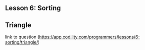 ## Lesson 6: Sorting
## Triangle
link to question (https://app.codility.com/programmers/lessons/6-sorting/triangle/)
